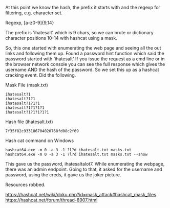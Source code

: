 At this point we know the hash, the prefix it starts with and the regexp for filtering, e.g. character set.

Regexp, [a-z0-9]{9,14}

The prefix is 'ihatesalt' which is 9 chars, so we can brute or dictionary character positions 10-14 with hashcat using a mask.

So, this one started with enumerating the web page and seeing all the out links and following them up. Found a password hint function which said the password started with 'ihatesalt' If you issue the request as a cmd line or in the browser network console you can see the full response which gives the username AND the hash of the password. So we set this up as a hashcat cracking event. Did the following.

Mask File (mask.txt)
```text
ihatesalt?1
ihatesalt?1?1
ihatesalt?1?1?1
ihatesalt?1?1?1?1
ihatesalt?1?1?1?1?1
```

Hash file (ihatesalt.txt)
```
7f35f82c933186704020768fd08c2f69
```

Hash cat command on Windows
```batch
hashcat64.exe -m 0 -a 3 -1 ?l?d ihatesalt.txt masks.txt
hashcat64.exe -m 0 -a 3 -1 ?l?d ihatesalt.txt masks.txt --show
```

This gave us the password, ihatesaltalot7. While enumerating the webpage, there was an admin endpoint. Going to that, it asked for the username and password, using the creds, it gave us the joker picture.

Resources robbed.

https://hashcat.net/wiki/doku.php?id=mask_attack#hashcat_mask_files
https://hashcat.net/forum/thread-8907.html

